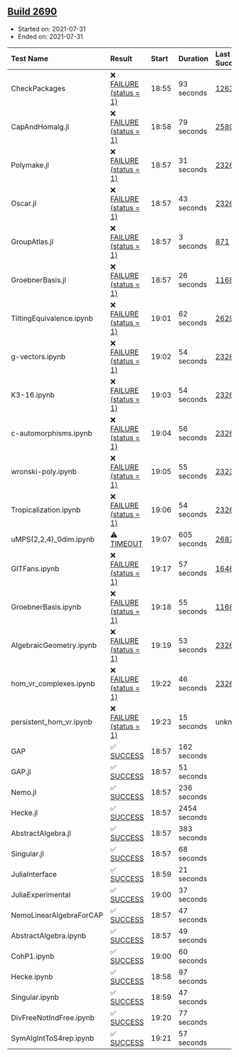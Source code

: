 ## [Build 2690](https://oscarci.mathematik.uni-kl.de/job/oscar-stable/2690/)

* Started on: 2021-07-31
* Ended on: 2021-07-31

| Test Name    | Result | Start | Duration | Last Success | First Failure |
|:-------------|:-------|:------|:---------|:-------------|:--------------|
| CheckPackages | ❌ [FAILURE (status = 1)](https://oscarci.mathematik.uni-kl.de/job/oscar-stable/2690/artifact/logs/build-2690/CheckPackages.log) | 18:55 | 93 seconds | [1263](https://oscarci.mathematik.uni-kl.de/job/oscar-stable/1263/) | [1264](https://oscarci.mathematik.uni-kl.de/job/oscar-stable/1264/) |
| CapAndHomalg.jl | ❌ [FAILURE (status = 1)](https://oscarci.mathematik.uni-kl.de/job/oscar-stable/2690/artifact/logs/build-2690/CapAndHomalg.jl.log) | 18:58 | 79 seconds | [2580](https://oscarci.mathematik.uni-kl.de/job/oscar-stable/2580/) | [2581](https://oscarci.mathematik.uni-kl.de/job/oscar-stable/2581/) |
| Polymake.jl | ❌ [FAILURE (status = 1)](https://oscarci.mathematik.uni-kl.de/job/oscar-stable/2690/artifact/logs/build-2690/Polymake.jl.log) | 18:57 | 31 seconds | [2326](https://oscarci.mathematik.uni-kl.de/job/oscar-stable/2326/) | [2327](https://oscarci.mathematik.uni-kl.de/job/oscar-stable/2327/) |
| Oscar.jl | ❌ [FAILURE (status = 1)](https://oscarci.mathematik.uni-kl.de/job/oscar-stable/2690/artifact/logs/build-2690/Oscar.jl.log) | 18:57 | 43 seconds | [2326](https://oscarci.mathematik.uni-kl.de/job/oscar-stable/2326/) | [2327](https://oscarci.mathematik.uni-kl.de/job/oscar-stable/2327/) |
| GroupAtlas.jl | ❌ [FAILURE (status = 1)](https://oscarci.mathematik.uni-kl.de/job/oscar-stable/2690/artifact/logs/build-2690/GroupAtlas.jl.log) | 18:57 | 3 seconds | [871](https://oscarci.mathematik.uni-kl.de/job/oscar-stable/871/) | [872](https://oscarci.mathematik.uni-kl.de/job/oscar-stable/872/) |
| GroebnerBasis.jl | ❌ [FAILURE (status = 1)](https://oscarci.mathematik.uni-kl.de/job/oscar-stable/2690/artifact/logs/build-2690/GroebnerBasis.jl.log) | 18:57 | 26 seconds | [1168](https://oscarci.mathematik.uni-kl.de/job/oscar-stable/1168/) | [1169](https://oscarci.mathematik.uni-kl.de/job/oscar-stable/1169/) |
| TiltingEquivalence.ipynb | ❌ [FAILURE (status = 1)](https://oscarci.mathematik.uni-kl.de/job/oscar-stable/2690/artifact/logs/build-2690/TiltingEquivalence.ipynb.log) | 19:01 | 62 seconds | [2629](https://oscarci.mathematik.uni-kl.de/job/oscar-stable/2629/) | [2630](https://oscarci.mathematik.uni-kl.de/job/oscar-stable/2630/) |
| g-vectors.ipynb | ❌ [FAILURE (status = 1)](https://oscarci.mathematik.uni-kl.de/job/oscar-stable/2690/artifact/logs/build-2690/g-vectors.ipynb.log) | 19:02 | 54 seconds | [2326](https://oscarci.mathematik.uni-kl.de/job/oscar-stable/2326/) | [2327](https://oscarci.mathematik.uni-kl.de/job/oscar-stable/2327/) |
| K3-16.ipynb | ❌ [FAILURE (status = 1)](https://oscarci.mathematik.uni-kl.de/job/oscar-stable/2690/artifact/logs/build-2690/K3-16.ipynb.log) | 19:03 | 54 seconds | [2326](https://oscarci.mathematik.uni-kl.de/job/oscar-stable/2326/) | [2327](https://oscarci.mathematik.uni-kl.de/job/oscar-stable/2327/) |
| c-automorphisms.ipynb | ❌ [FAILURE (status = 1)](https://oscarci.mathematik.uni-kl.de/job/oscar-stable/2690/artifact/logs/build-2690/c-automorphisms.ipynb.log) | 19:04 | 56 seconds | [2326](https://oscarci.mathematik.uni-kl.de/job/oscar-stable/2326/) | [2327](https://oscarci.mathematik.uni-kl.de/job/oscar-stable/2327/) |
| wronski-poly.ipynb | ❌ [FAILURE (status = 1)](https://oscarci.mathematik.uni-kl.de/job/oscar-stable/2690/artifact/logs/build-2690/wronski-poly.ipynb.log) | 19:05 | 55 seconds | [2323](https://oscarci.mathematik.uni-kl.de/job/oscar-stable/2323/) | [2324](https://oscarci.mathematik.uni-kl.de/job/oscar-stable/2324/) |
| Tropicalization.ipynb | ❌ [FAILURE (status = 1)](https://oscarci.mathematik.uni-kl.de/job/oscar-stable/2690/artifact/logs/build-2690/Tropicalization.ipynb.log) | 19:06 | 54 seconds | [2326](https://oscarci.mathematik.uni-kl.de/job/oscar-stable/2326/) | [2327](https://oscarci.mathematik.uni-kl.de/job/oscar-stable/2327/) |
| uMPS(2,2,4)_0dim.ipynb | ⚠ [TIMEOUT](https://oscarci.mathematik.uni-kl.de/job/oscar-stable/2690/artifact/logs/build-2690/uMPS-2-2-4-_0dim.ipynb.log) | 19:07 | 605 seconds | [2687](https://oscarci.mathematik.uni-kl.de/job/oscar-stable/2687/) | [2688](https://oscarci.mathematik.uni-kl.de/job/oscar-stable/2688/) |
| GITFans.ipynb | ❌ [FAILURE (status = 1)](https://oscarci.mathematik.uni-kl.de/job/oscar-stable/2690/artifact/logs/build-2690/GITFans.ipynb.log) | 19:17 | 57 seconds | [1646](https://oscarci.mathematik.uni-kl.de/job/oscar-stable/1646/) | [1647](https://oscarci.mathematik.uni-kl.de/job/oscar-stable/1647/) |
| GroebnerBasis.ipynb | ❌ [FAILURE (status = 1)](https://oscarci.mathematik.uni-kl.de/job/oscar-stable/2690/artifact/logs/build-2690/GroebnerBasis.ipynb.log) | 19:18 | 55 seconds | [1168](https://oscarci.mathematik.uni-kl.de/job/oscar-stable/1168/) | [1169](https://oscarci.mathematik.uni-kl.de/job/oscar-stable/1169/) |
| AlgebraicGeometry.ipynb | ❌ [FAILURE (status = 1)](https://oscarci.mathematik.uni-kl.de/job/oscar-stable/2690/artifact/logs/build-2690/AlgebraicGeometry.ipynb.log) | 19:19 | 53 seconds | [2326](https://oscarci.mathematik.uni-kl.de/job/oscar-stable/2326/) | [2327](https://oscarci.mathematik.uni-kl.de/job/oscar-stable/2327/) |
| hom_vr_complexes.ipynb | ❌ [FAILURE (status = 1)](https://oscarci.mathematik.uni-kl.de/job/oscar-stable/2690/artifact/logs/build-2690/hom_vr_complexes.ipynb.log) | 19:22 | 46 seconds | [2326](https://oscarci.mathematik.uni-kl.de/job/oscar-stable/2326/) | [2327](https://oscarci.mathematik.uni-kl.de/job/oscar-stable/2327/) |
| persistent_hom_vr.ipynb | ❌ [FAILURE (status = 1)](https://oscarci.mathematik.uni-kl.de/job/oscar-stable/2690/artifact/logs/build-2690/persistent_hom_vr.ipynb.log) | 19:23 | 15 seconds | unknown | unknown |
| GAP | ✅ [SUCCESS](https://oscarci.mathematik.uni-kl.de/job/oscar-stable/2690/artifact/logs/build-2690/GAP.log) | 18:57 | 162 seconds |  |  |
| GAP.jl | ✅ [SUCCESS](https://oscarci.mathematik.uni-kl.de/job/oscar-stable/2690/artifact/logs/build-2690/GAP.jl.log) | 18:57 | 51 seconds |  |  |
| Nemo.jl | ✅ [SUCCESS](https://oscarci.mathematik.uni-kl.de/job/oscar-stable/2690/artifact/logs/build-2690/Nemo.jl.log) | 18:57 | 236 seconds |  |  |
| Hecke.jl | ✅ [SUCCESS](https://oscarci.mathematik.uni-kl.de/job/oscar-stable/2690/artifact/logs/build-2690/Hecke.jl.log) | 18:57 | 2454 seconds |  |  |
| AbstractAlgebra.jl | ✅ [SUCCESS](https://oscarci.mathematik.uni-kl.de/job/oscar-stable/2690/artifact/logs/build-2690/AbstractAlgebra.jl.log) | 18:57 | 383 seconds |  |  |
| Singular.jl | ✅ [SUCCESS](https://oscarci.mathematik.uni-kl.de/job/oscar-stable/2690/artifact/logs/build-2690/Singular.jl.log) | 18:57 | 68 seconds |  |  |
| JuliaInterface | ✅ [SUCCESS](https://oscarci.mathematik.uni-kl.de/job/oscar-stable/2690/artifact/logs/build-2690/JuliaInterface.log) | 18:59 | 21 seconds |  |  |
| JuliaExperimental | ✅ [SUCCESS](https://oscarci.mathematik.uni-kl.de/job/oscar-stable/2690/artifact/logs/build-2690/JuliaExperimental.log) | 19:00 | 37 seconds |  |  |
| NemoLinearAlgebraForCAP | ✅ [SUCCESS](https://oscarci.mathematik.uni-kl.de/job/oscar-stable/2690/artifact/logs/build-2690/NemoLinearAlgebraForCAP.log) | 18:57 | 47 seconds |  |  |
| AbstractAlgebra.ipynb | ✅ [SUCCESS](https://oscarci.mathematik.uni-kl.de/job/oscar-stable/2690/artifact/logs/build-2690/AbstractAlgebra.ipynb.log) | 18:57 | 49 seconds |  |  |
| CohP1.ipynb | ✅ [SUCCESS](https://oscarci.mathematik.uni-kl.de/job/oscar-stable/2690/artifact/logs/build-2690/CohP1.ipynb.log) | 19:00 | 60 seconds |  |  |
| Hecke.ipynb | ✅ [SUCCESS](https://oscarci.mathematik.uni-kl.de/job/oscar-stable/2690/artifact/logs/build-2690/Hecke.ipynb.log) | 18:58 | 97 seconds |  |  |
| Singular.ipynb | ✅ [SUCCESS](https://oscarci.mathematik.uni-kl.de/job/oscar-stable/2690/artifact/logs/build-2690/Singular.ipynb.log) | 18:59 | 47 seconds |  |  |
| DivFreeNotIndFree.ipynb | ✅ [SUCCESS](https://oscarci.mathematik.uni-kl.de/job/oscar-stable/2690/artifact/logs/build-2690/DivFreeNotIndFree.ipynb.log) | 19:20 | 77 seconds |  |  |
| SymAlgIntToS4rep.ipynb | ✅ [SUCCESS](https://oscarci.mathematik.uni-kl.de/job/oscar-stable/2690/artifact/logs/build-2690/SymAlgIntToS4rep.ipynb.log) | 19:21 | 57 seconds |  |  |
